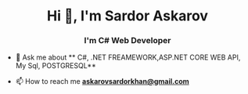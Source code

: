 <h1 align="center">Hi 👋, I'm Sardor Askarov</h1>
<h3 align="center">I'm C# Web Developer </h3>

- 💬 Ask me about ** C#, .NET FREAMEWORK,ASP.NET CORE WEB API, My Sql, POSTGRESQL**

- 📫 How to reach me **askarovsardorkhan@gmail.com**
